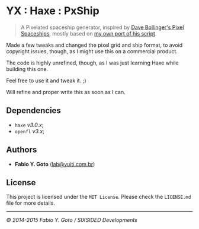 YX : Haxe : PxShip
==================

> A Pixelated spaceship generator, inspired by [Dave Bollinger's Pixel Spaceships](http://davebollinger.org/works/pixelspaceships/), mostly based on [my own port of his script](https://github.com/yuigoto/yx-lib-infiniship).

Made a few tweaks and changed the pixel grid and ship format, to avoid copyright issues, though, as I might use this on a commercial product.

The code is highly unrefined, though, as I was just learning Haxe while building this one.

Feel free to use it and tweak it. ;)

Will refine and proper write this as soon as I can.

## Dependencies

- `haxe` _v3.0.x_;
- `openfl` _v3.x_;

## Authors

- **Fabio Y. Goto** ([lab@yuiti.com.br][mailto01])

## License

This project is licensed under the `MIT License`. Please check the `LICENSE.md` file for more details.

-----

_© 2014-2015 Fabio Y. Goto / SIXSIDED Developments_

[\\]: ======================================================================

[mailto01]: mailto:lab@yuiti.com.br

[\\]: ======================================================================